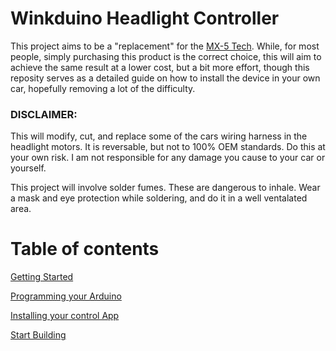 # Winkduino Headlight Controller

This project aims to be a "replacement" for the [MX-5 Tech](https://mx5tech.co.uk/wink-sleepy-eye-mod). While, for most people, simply purchasing this product is the correct choice, this will aim to achieve the same result at a lower cost, but a bit more effort, though this reposity serves as a detailed guide on how to install the device in your own car, hopefully removing a lot of the difficulty.

### DISCLAIMER:
This will modify, cut, and replace some of the cars wiring harness in the headlight motors. It is reversable, but not to 100% OEM standards. Do this at your own risk. I am not responsible for any damage you cause to your car or yourself.

This project will involve solder fumes. These are dangerous to inhale. Wear a mask and eye protection while soldering, and do it in a well ventalated area.


# Table of contents
[Getting Started](https://github.com/seasaltsaige/popup-wink-mod/blob/master/build/Home.md)

[Programming your Arduino](https://github.com/seasaltsaige/popup-wink-mod/blob/master/build/Code/Arduino/Programming.md)

[Installing your control App](https://github.com/seasaltsaige/popup-wink-mod/blob/master/build/Code/App/Installing.md)

[Start Building](https://github.com/seasaltsaige/popup-wink-mod/blob/master/build/Build/Home.md)